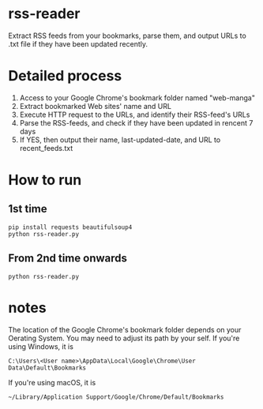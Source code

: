 # rss-reader
Extract RSS feeds from your bookmarks, parse them, and output URLs to .txt file if they have been updated recently.

# Detailed process
1. Access to your Google Chrome's bookmark folder named "web-manga"
2. Extract bookmarked Web sites' name and URL
3. Execute HTTP request to the URLs, and identify their RSS-feed's URLs
4. Parse the RSS-feeds, and check if they have been updated in rencent 7 days
5. If YES, then output their name, last-updated-date, and URL to recent_feeds.txt

# How to run
## 1st time
```
pip install requests beautifulsoup4
python rss-reader.py
```
## From 2nd time onwards
```
python rss-reader.py
```

# notes
The location of the Google Chrome's bookmark folder depends on your Oerating System.
You may need to adjust its path by your self.
If you're using Windows, it is
```
C:\Users\<User name>\AppData\Local\Google\Chrome\User Data\Default\Bookmarks
```
If you're using macOS, it is
```
~/Library/Application Support/Google/Chrome/Default/Bookmarks
```
